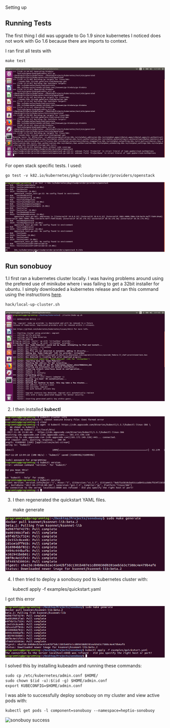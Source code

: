 
Setting up

## Running Tests

The first thing I did was upgrade to Go 1.9 since kubernetes I noticed does not work with Go 1.6 because there are imports to context.

I ran first all tests with

	make test

![make test](/images/maketest.png)

For open stack specific tests. I used:

	go test -v k82.io/kubernetes/pkg/cloudprovider/providers/openstack

![make test](/images/openstack.png)

## Run sonobuoy

1.I first ran a kubernetes cluster locally. I was having problems around using the prefered use of minikube where i was failing to get a 32bit installer for ubuntu. I simply downloaded a kubernetes release and ran this command using the instructions [here](https://kubernetes-v1-4.github.io/docs/getting-started-guides/locally/).

	hack/local-up-cluster.sh 

![kubernetes cluster](/images/kube-cluster.png)

2. I then installed **kubectl**

![kubectl](/images/kubectl.png)

3. I then regenerated the quickstart YAML files.

	make generate

![make generate](/images/makegenerate.png)

4. I then tried to deploy a sonobuoy pod to kubernetes cluster with:

	kubectl apply -f examples/quickstart.yaml

I got this error

![sonobuoy error](/images/sonobuoyerr.png)

I solved this by installing kubeadm and running these commands:

	sudo cp /etc/kubernetes/admin.conf $HOME/
	sudo chown $(id -u):$(id -g) $HOME/admin.conf
	export KUBECONFIG=$HOME/admin.conf

I was able to successfully deploy sonobuoy on my cluster and view active pods with:

	kubectl get pods -l component=sonobuoy --namespace=heptio-sonobuoy

![sonobuoy success](/images/sonobuo.png)
